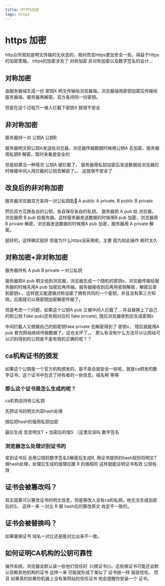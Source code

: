 ```yaml
---
title: HTTPS加密
tags: https
---
```


# https 加密
http众所周知是明文传输的无状态的，相对而言https更加安全一些，得益于https的加密策略。 https的加密涉及了 对称加密 非对称加密以及数字签名的设计...

## 对称加密
由服务器端生成一份 密钥X 明文传输给浏览器端。浏览器端用密钥加密后传输给服务器端，服务器再解密。双方各持同一份密钥。

但是在这个过程万一被人拦截下密钥X 就很不安全

## 非对称加密
服务器持一对 公钥A 公钥B

服务器明文把公钥A发送给浏览器，浏览器传输数据时候用公钥A 去加密，服务器用私钥B 解密，暂时来看是安全的

但是如果当一种情况 公钥A 被拦截了， 服务器用私钥加密后发送数据给浏览器的时候被中间人用拦截的公钥去解密了。。 这就很不安全了

## 改良后的非对称加密
服务器浏览器双方各持一对公私钥匙🔑 A public A private, B public B private

然后双方互换各自的公钥，各自保存各自的私钥。 服务器把 A pub 给 浏览器， 浏览器把 B pub 给服务器。这样服务器发送数据的时候用B pub 加密，浏览器用 B private 解密，浏览器发送数据的时候用A pub 加密，服务器用 A private 解密。

挺好的，这样确实挺好 但是为什么https没采用呢，主要 因为如此操作 耗时太久

## 对称加密+非对称加密

服务器持有 A pub B private 一对公私钥

服务器把A pub 明文给到浏览器，浏览器生成一个随机的密钥x，浏览器传输给服务器的时候先用A pub 加密后再传输。服务器接收到后再用密钥解密，解密后拿到密钥x 。这样就又能遵循对称加密了拥有共同的一个密钥，并且没有第三方知晓。后面就可以用密钥加密解密传输了。

但是考虑一个问题，如果这个公钥A pub 又被中间人拦截了... 并且替换上了自己的假公钥 Fake pub(还有相对应的 fake private), 随后浏览器收到后生成密钥x

中间拦截人又根据自己的假密钥fake private 去解密得到了 密钥x， 随后就能用A pub 冒充网站继续传输数据了。这也太坏了。。 那么有没有什么方法可以让网站可以识别得到的公钥是不是有效的正确的呢？？

## ca机构证书的颁发
如果这个公钥是一个官方机构颁发的，是不是会就安全一些呢，就是ca颁发的数字证书，这个证书中包含了持有者的一些信息，域名啊 等等

### 那么这个证书是怎么生成的呢？

ca机构会持有公私钥

先把证书的明文内容hash处理

随后把hash的值用私钥加密

最后生成 信息明文T + 加密后的值S （这里应该叫 数字签名

### 浏览器怎么处理识别证书的

拿到证书后 会用公钥将数字签名S解密后生成R, 用证书提供的hash规则将明文T做hash处理，处理后生成的值理应跟 R 的值相同 这样就能证明证书有效 公钥有效

## 证书会被篡改吗？

其实就算可以篡改证书的明文信息，但是篡改人没有ca的私钥，他无法生成加密后的S。 这样一来 一对比 R 跟 hash后的篡改原文 肯定不一致的。

## 证书会被替换吗？

如果替换证书 域名一对比还是能对比出来不一致。

## 如何证明CA机构的公钥可靠性

操作系统，浏览器会默认装一些他们信任的《《根证书》》。这些根证书可能还会默认信赖其他机构的证书 这样一来 可能就形成了类似了 证书链一样 层层信任。 而且 如果真的如果你机器上没有某网站的信任证书 他会提醒你安装一个 证书。
